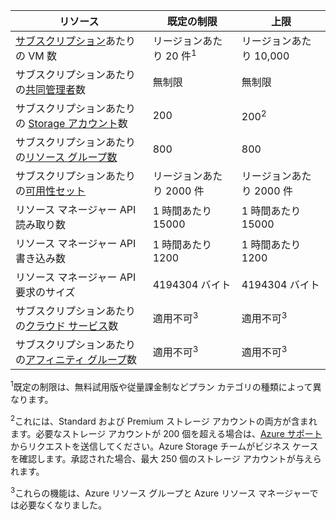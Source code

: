 リソース|既定の制限|上限
---|---|---
[サブスクリプション](../articles/billing-buy-sign-up-azure-subscription.md)あたりの VM 数|リージョンあたり 20 件<sup>1</sup>|リージョンあたり 10,000
サブスクリプションあたりの[共同管理者](../articles/billing-add-change-azure-subscription-administrator.md)数|無制限|無制限
サブスクリプションあたりの [Storage アカウント](../articles/storage/storage-create-storage-account.md)数|200|200<sup>2</sup>
サブスクリプションあたりの[リソース グループ数](../articles/resource-group-overview.md)|800|800
サブスクリプションあたりの[可用性セット](../articles/virtual-machines/virtual-machines-windows-manage-availability.md#configure-multiple-virtual-machines-in-an-availability-set-for-redundancy)|リージョンあたり 2000 件|リージョンあたり 2000 件
リソース マネージャー API 読み取り数|1 時間あたり 15000|1 時間あたり 15000
リソース マネージャー API 書き込み数|1 時間あたり 1200|1 時間あたり 1200
リソース マネージャー API 要求のサイズ|4194304 バイト|4194304 バイト
サブスクリプションあたりの[クラウド サービス](../articles/cloud-services/cloud-services-choose-me.md)数|適用不可<sup>3</sup>|適用不可<sup>3</sup>
サブスクリプションあたりの[アフィニティ グループ](../articles/virtual-network/virtual-networks-migrate-to-regional-vnet.md)数|適用不可<sup>3</sup>|適用不可<sup>3</sup>

<sup>1</sup>既定の制限は、無料試用版や従量課金制などプラン カテゴリの種類によって異なります。

<sup>2</sup>これには、Standard および Premium ストレージ アカウントの両方が含まれます。必要なストレージ アカウントが 200 個を超える場合は、[Azure サポート](https://azure.microsoft.com/support/faq/)からリクエストを送信してください。Azure Storage チームがビジネス ケースを確認します。承認された場合、最大 250 個のストレージ アカウントが与えられます。

<sup>3</sup>これらの機能は、Azure リソース グループと Azure リソース マネージャーでは必要なくなりました。

<!---HONumber=AcomDC_0810_2016-->